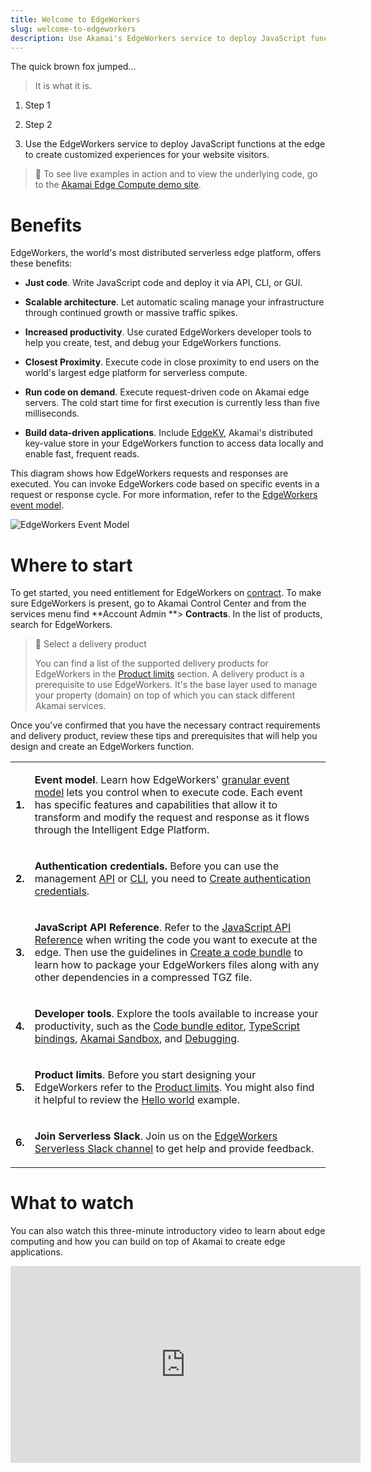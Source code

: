 ```yaml
---
title: Welcome to EdgeWorkers
slug: welcome-to-edgeworkers
description: Use Akamai's EdgeWorkers service to deploy JavaScript functions at the edge and create customized experiences for your website visitors.
---
```


The quick brown fox jumped...

> It is what it is.

1. Step 1

2. Step 2

3. Use the EdgeWorkers service to deploy JavaScript functions at the edge to create customized experiences for your website visitors.

> 📘 To see live examples in action and to view the underlying code, go to the [Akamai Edge Compute demo site](https://www.edgecompute.live/).

# Benefits

EdgeWorkers, the world's most distributed serverless edge platform, offers these benefits:

- **Just code**. Write JavaScript code and deploy it via API, CLI, or GUI.

- **Scalable architecture**. Let automatic scaling manage your infrastructure through continued growth or massive traffic spikes.

- **Increased productivity**. Use curated EdgeWorkers developer tools to help you create, test, and debug your EdgeWorkers functions.

- **Closest Proximity**. Execute code in close proximity to end users on the world's largest edge platform for serverless compute.

- **Run code on demand**. Execute request-driven code on Akamai edge servers. The cold start time for first execution is currently less than five milliseconds.

- **Build data-driven applications**. Include [EdgeKV](https://techdocs.akamai.com/edgekv/docs), Akamai's distributed key-value store in your EdgeWorkers function to access data locally and enable fast, frequent reads.

This diagram shows how EdgeWorkers requests and responses are executed. You can invoke EdgeWorkers code based on specific events in a request or response cycle. For more information, refer to the [EdgeWorkers event model](/edge-workers/event-handler-functions).

<Frame>
  <img src="https://techdocs.akamai.com/edgeworkers/img/edgeWorkersEventModel-v1.png" alt="EdgeWorkers Event Model"/>
</Frame>

# Where to start

To get started, you need entitlement for EdgeWorkers on [contract](add-edgeworkers-to-contract.md). To make sure EdgeWorkers is present, go to Akamai Control Center and from the services menu find \*\*Account Admin \*\*> **Contracts**. In the list of products, search for EdgeWorkers.

> 📘 Select a delivery product
>
> You can find a list of the supported delivery products for EdgeWorkers in the [Product limits](limitations.md) section. A delivery product is a prerequisite to use EdgeWorkers. It's the base layer used to manage your property (domain) on top of which you can stack different ​Akamai​ services.

Once you've confirmed that you have the necessary contract requirements and delivery product, review these tips and prerequisites that will help you design and create an EdgeWorkers function.

<table>
<tbody>

<tr>
<td>

**1.**

</td>
<td>

**Event model**. Learn how EdgeWorkers' [granular event model](/edge-workers/event-handler-functions) lets you control when to execute code. Each event has specific features and capabilities that allow it to transform and modify the request and response as it flows through the Intelligent Edge Platform. 

</td>
</tr>

<tr>
<td>

**2.** 

</td>
<td>

**Authentication credentials.** Before you can use the management [API](edgeworkers-api.md)  or [CLI](https://github.com/akamai/cli-edgeworkers), you need to [Create authentication credentials](https://techdocs.akamai.com/developer/docs/set-up-authentication-credentials).

</td>
</tr>

<tr>
<td>

**3.** 

</td>
<td>

**JavaScript API Reference**. Refer to the [JavaScript API Reference](about-the-javascript-api.md)  when writing the code you want to execute at the edge. Then use the guidelines in [Create a code bundle](create-a-code-bundle.md) to learn how to package your EdgeWorkers files along with any other dependencies in a compressed TGZ file.

</td>
</tr>

<tr>
<td>

**4.**

</td>
<td>

**Developer tools**. Explore the tools available to increase your productivity, such as the [Code bundle editor](code-bundle-editor.md), [TypeScript bindings](typescript.md), [Akamai Sandbox](sandbox.md), and [Debugging](about-javacript-troubleshooting.md).

</td>
</tr>

<tr>
<td>

**5.**

</td>
<td>

**Product limits**. Before you start designing your EdgeWorkers refer to the [Product limits](limitations.md). You might also find it helpful to review the [Hello world](api-hello-world.md) example. 

</td>
</tr>

<tr>
<td>

**6.**

</td>
<td>

**Join Serverless Slack**. Join us on the [EdgeWorkers Serverless Slack channel](https://forms.gle/xhFxiNbA92p8YMkQ6) to get help and provide feedback.

</td>
</tr>

</tbody>
</table>

# What to watch

You can also watch this three-minute introductory video to learn about edge computing and how you can build on top of Akamai to create edge applications.

<iframe width="560" height="315" src="https://www.youtube.com/embed/eEIacL_P-Oc?si=uu1xA0VNhcJUlDBa" title="YouTube video player" frameborder="0" allow="accelerometer; autoplay; clipboard-write; encrypted-media; gyroscope; picture-in-picture; web-share" referrerpolicy="strict-origin-when-cross-origin" allowfullscreen></iframe>
